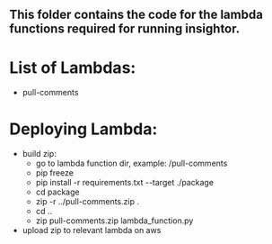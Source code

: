 ## This folder contains the code for the lambda functions required for running insightor.

# List of Lambdas:
- pull-comments


# Deploying Lambda:
- build zip:
    - go to lambda function dir, example: /pull-comments
    - pip freeze
    - pip install -r requirements.txt  --target ./package
    - cd package
    - zip -r ../pull-comments.zip .
    - cd ..
    - zip pull-comments.zip lambda_function.py 
- upload zip to relevant lambda on aws